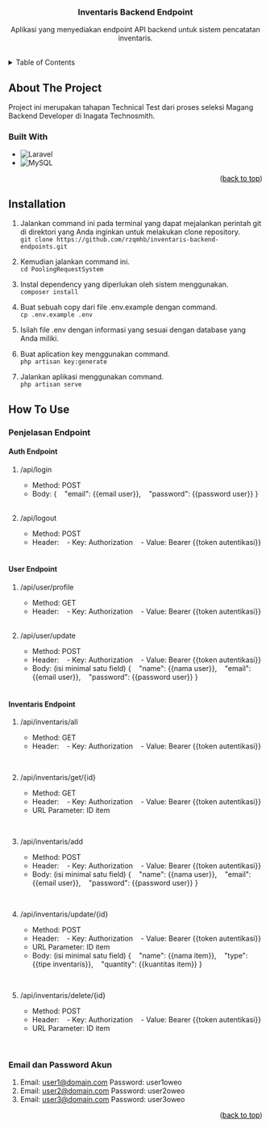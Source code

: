 <a id="readme-top"></a>
<div align="center">
    <h3 align="center">Inventaris Backend Endpoint</h3>
    <p align="center">
        Aplikasi yang menyediakan endpoint API backend untuk sistem pencatatan inventaris.
    </p>
</div>


<br>
<details>
    <summary>Table of Contents</summary>
    <ol>
        <li>
            <a href="#about-the-project" style="color: black;">About The Project</a>
            <ul>
                <li><a href="#built-with" style="color: black;">Built With</a></li>
            </ul>
        </li>
        <li><a href="#installation" style="color: black;">Installation</a></li>
        <li><a href="#how-to-use" style="color: black;">How to Use</a></li>
    </ol>
</details>


## About The Project

Project ini merupakan tahapan Technical Test dari proses seleksi Magang Backend Developer di Inagata Technosmith.

### Built With

* ![Laravel]
* ![MySQL]

<p align="right">(<a href="#readme-top" style="color: black;">back to top</a>)</p>


## Installation

1. Jalankan command ini pada terminal yang dapat mejalankan perintah git di direktori yang Anda inginkan untuk melakukan clone repository.<br>
   ```git clone https://github.com/rzqmhb/inventaris-backend-endpoints.git```
   <br>

2. Kemudian jalankan command ini.<br>
   ```cd PoolingRequestSystem```
   <br>

3. Instal dependency yang diperlukan oleh sistem menggunakan.<br>
   ```composer install```
   <br>

4. Buat sebuah copy dari file .env.example dengan command.<br>
   ```cp .env.example .env```
   <br>

5. Isilah file .env dengan informasi yang sesuai dengan database yang Anda miliki.
6. Buat aplication key menggunakan command.<br>
   ```php artisan key:generate```
   <br>

7. Jalankan aplikasi menggunakan command.<br>
   ```php artisan serve```
   <br>


## How To Use

### Penjelasan Endpoint

#### Auth Endpoint

1. /api/login<br>
   
   * Method: POST
   * Body: 
    {
&nbsp;&nbsp;    "email": {{email user}},
&nbsp;&nbsp;    "password": {{password user}}
    }
   <br>

2. /api/logout<br>
   
   * Method: POST
   * Header:
&nbsp;&nbsp;    - Key: Authorization
&nbsp;&nbsp;    - Value: Bearer {{token autentikasi}}
    <br>

#### User Endpoint

1. /api/user/profile<br>
   
   * Method: GET
   * Header:
&nbsp;&nbsp;    - Key: Authorization
&nbsp;&nbsp;    - Value: Bearer {{token autentikasi}}
   <br>

2. /api/user/update<br>
   * Method: POST
   * Header:
&nbsp;&nbsp;    - Key: Authorization
&nbsp;&nbsp;    - Value: Bearer {{token autentikasi}}
   * Body: (isi minimal satu field)
    {
&nbsp;&nbsp;    "name": {{nama user}},
&nbsp;&nbsp;    "email": {{email user}},
&nbsp;&nbsp;    "password": {{password user}}
    }
   <br>

#### Inventaris Endpoint

1. /api/inventaris/all <br>
    
   * Method: GET
   * Header:
&nbsp;&nbsp;    - Key: Authorization
&nbsp;&nbsp;    - Value: Bearer {{token autentikasi}}
<br>

2. /api/inventaris/get/{id} <br>
    
   * Method: GET
   * Header:
&nbsp;&nbsp;    - Key: Authorization
&nbsp;&nbsp;    - Value: Bearer {{token autentikasi}}
   * URL Parameter: ID item
<br>

3. /api/inventaris/add <br>
    
   * Method: POST
   * Header:
&nbsp;&nbsp;    - Key: Authorization
&nbsp;&nbsp;    - Value: Bearer {{token autentikasi}}
   * Body: (isi minimal satu field)
    {
&nbsp;&nbsp;    "name": {{nama user}},
&nbsp;&nbsp;    "email": {{email user}},
&nbsp;&nbsp;    "password": {{password user}}
    }
<br>

4. /api/inventaris/update/{id} <br>
    
   * Method: POST
   * Header:
&nbsp;&nbsp;    - Key: Authorization
&nbsp;&nbsp;    - Value: Bearer {{token autentikasi}}
   * URL Parameter: ID item
   * Body: (isi minimal satu field)
    {
&nbsp;&nbsp;    "name": {{nama item}},
&nbsp;&nbsp;    "type": {{tipe inventaris}},
&nbsp;&nbsp;    "quantity": {{kuantitas item}}
    }
<br>

5. /api/inventaris/delete/{id} <br>
    
   * Method: POST
   * Header:
&nbsp;&nbsp;    - Key: Authorization
&nbsp;&nbsp;    - Value: Bearer {{token autentikasi}}
   * URL Parameter: ID item
<br>


### Email dan Password Akun

1. Email: user1@domain.com
   Password: user1oweo
   <br>
2. Email: user2@domain.com
   Password: user2oweo
   <br>
3. Email: user3@domain.com
   Password: user3oweo
   <br>

<p align="right">(<a href="#readme-top" style="color: black;">back to top</a>)</p>


[Laravel]: https://badgen.net/badge/Laravel/v11.19.0?icon=https://cdn.worldvectorlogo.com/logos/laravel-2.svg
[MySQL]: https://badgen.net/badge/MySQL/v8.2.4?icon=https://cdn.worldvectorlogo.com/logos/mysql-3.svg
